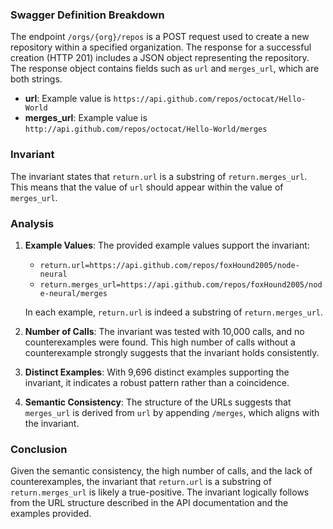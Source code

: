 ### Swagger Definition Breakdown

The endpoint `/orgs/{org}/repos` is a POST request used to create a new repository within a specified organization. The response for a successful creation (HTTP 201) includes a JSON object representing the repository. The response object contains fields such as `url` and `merges_url`, which are both strings.

- **url**: Example value is `https://api.github.com/repos/octocat/Hello-World`
- **merges_url**: Example value is `http://api.github.com/repos/octocat/Hello-World/merges`

### Invariant

The invariant states that `return.url` is a substring of `return.merges_url`. This means that the value of `url` should appear within the value of `merges_url`.

### Analysis

1. **Example Values**: The provided example values support the invariant:
   - `return.url=https://api.github.com/repos/foxHound2005/node-neural`
   - `return.merges_url=https://api.github.com/repos/foxHound2005/node-neural/merges`
   
   In each example, `return.url` is indeed a substring of `return.merges_url`.

2. **Number of Calls**: The invariant was tested with 10,000 calls, and no counterexamples were found. This high number of calls without a counterexample strongly suggests that the invariant holds consistently.

3. **Distinct Examples**: With 9,696 distinct examples supporting the invariant, it indicates a robust pattern rather than a coincidence.

4. **Semantic Consistency**: The structure of the URLs suggests that `merges_url` is derived from `url` by appending `/merges`, which aligns with the invariant.

### Conclusion

Given the semantic consistency, the high number of calls, and the lack of counterexamples, the invariant that `return.url` is a substring of `return.merges_url` is likely a true-positive. The invariant logically follows from the URL structure described in the API documentation and the examples provided.
